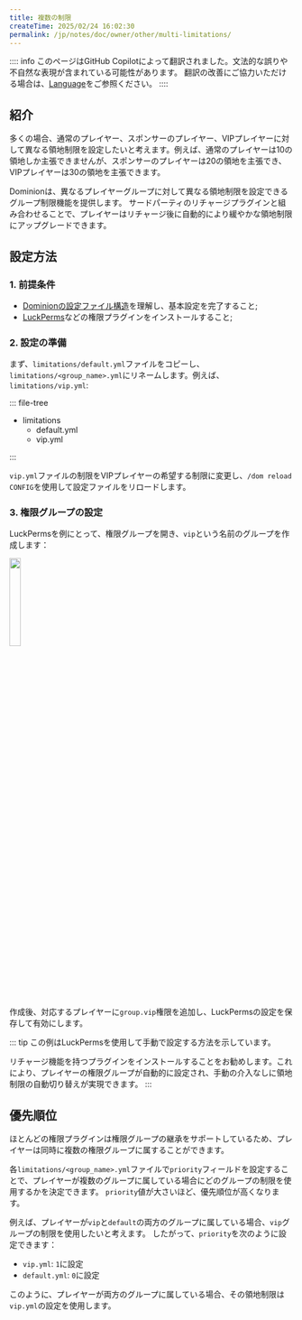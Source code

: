 ```yaml
---
title: 複数の制限
createTime: 2025/02/24 16:02:30
permalink: /jp/notes/doc/owner/other/multi-limitations/
---
```


:::: info
このページはGitHub Copilotによって翻訳されました。文法的な誤りや不自然な表現が含まれている可能性があります。
翻訳の改善にご協力いただける場合は、[Language](/jp/notes/doc/owner/config-ref/languages/)をご参照ください。
::::

## 紹介

多くの場合、通常のプレイヤー、スポンサーのプレイヤー、VIPプレイヤーに対して異なる領地制限を設定したいと考えます。例えば、通常のプレイヤーは10の領地しか主張できませんが、スポンサーのプレイヤーは20の領地を主張でき、VIPプレイヤーは30の領地を主張できます。

Dominionは、異なるプレイヤーグループに対して異なる領地制限を設定できるグループ制限機能を提供します。
サードパーティのリチャージプラグインと組み合わせることで、プレイヤーはリチャージ後に自動的により緩やかな領地制限にアップグレードできます。

## 設定方法

### 1. 前提条件

- [Dominionの設定ファイル構造](/jp/notes/doc/owner/config-ref/overview/)を理解し、基本設定を完了すること;
- [LuckPerms](https://luckperms.net/)などの権限プラグインをインストールすること;

### 2. 設定の準備

まず、`limitations/default.yml`ファイルをコピーし、`limitations/<group_name>.yml`にリネームします。例えば、
`limitations/vip.yml`:

::: file-tree

- limitations
    - default.yml
    - vip.yml

:::

`vip.yml`ファイルの制限をVIPプレイヤーの希望する制限に変更し、`/dom reload CONFIG`を使用して設定ファイルをリロードします。

### 3. 権限グループの設定

LuckPermsを例にとって、権限グループを開き、`vip`という名前のグループを作成します：

<img src="https://ssl.lunadeer.cn:14437/i/2024/08/20/66c46029af3ed.png" alt="" width="20%">

作成後、対応するプレイヤーに`group.vip`権限を追加し、LuckPermsの設定を保存して有効にします。

::: tip
この例はLuckPermsを使用して手動で設定する方法を示しています。

リチャージ機能を持つプラグインをインストールすることをお勧めします。これにより、プレイヤーの権限グループが自動的に設定され、手動の介入なしに領地制限の自動切り替えが実現できます。
:::

## 優先順位

ほとんどの権限プラグインは権限グループの継承をサポートしているため、プレイヤーは同時に複数の権限グループに属することができます。

各`limitations/<group_name>.yml`ファイルで`priority`フィールドを設定することで、プレイヤーが複数のグループに属している場合にどのグループの制限を使用するかを決定できます。
`priority`値が大さいほど、優先順位が高くなります。

例えば、プレイヤーが`vip`と`default`の両方のグループに属している場合、`vip`グループの制限を使用したいと考えます。
したがって、`priority`を次のように設定できます：

- `vip.yml`: `1`に設定
- `default.yml`: `0`に設定

このように、プレイヤーが両方のグループに属している場合、その領地制限は`vip.yml`の設定を使用します。
